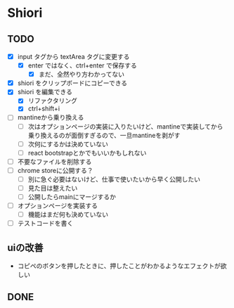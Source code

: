 # Shiori

## TODO

- [x] input タグから textArea タグに変更する
    - [x] enter ではなく、ctrl+enter で保存する
        - [x] まだ、全然やり方わかってない
- [x] shiori をクリップボードにコピーできる
- [x] shiori を編集できる
    - [x] リファクタリング
    - [x] ctrl+shift+i
- [ ] mantineから乗り換える
    - [ ] 次はオプションページの実装に入りたいけど、mantineで実装してから乗り換えるのが面倒すぎるので、一旦mantineを剥がす
    - [ ] 次何にするかは決めていない
    - [ ] react bootstrapとかでもいいかもしれない
- [ ] 不要なファイルを削除する
- [ ] chrome storeに公開する？
    - [ ] 別に急ぐ必要はないけど、仕事で使いたいから早く公開したい
    - [ ] 見た目は整えたい
    - [ ] 公開したらmainにマージするか
- [ ] オプションページを実装する
    - [ ] 機能はまだ何も決めていない
- [ ] テストコードを書く

## uiの改善

- コピペのボタンを押したときに、押したことがわかるようなエフェクトが欲しい

## DONE
